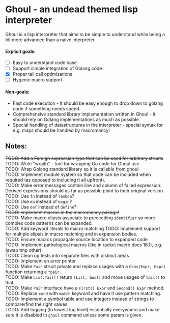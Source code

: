 # Ghoul - an undead themed lisp interpreter
Ghoul is a lisp interpreter that aims to be simple to understand while being a bit more advanced than a naive interpreter. 

#### Explicit goals:
- [ ] Easy to understand code base
- [ ] Support simple integration of Golang code
- [x] Proper tail call optimizations
- [ ] Hygenic macro support  

#### Non-goals:
- Fast code execution - It should be easy enough to drop down to golang code if something needs speed.
- Comprehensive standard library implementation written in Ghoul - it should rely on Golang implementations as much as possible.
- Special handling of datastructures in the interpreter - special syntax for e.g. maps should be handled by macromancy! 


## Notes:
~~TODO: Add a Foreign expression type that can be used for arbitrary structs~~  
TODO: Write "wraith" - tool for wrapping Go code for Ghoul use  
TODO: Wrap Golang standard library so it is callable from ghoul  
TODO: Implement module system so that code can be included when required (as opposed to including it all upfront).  
TODO: Make error messages contain line and column of failed expression. Derived expressions should as far as possible point to their original version.  
TODO: Use `fn` instead of `lambda`?  
TODO: Use `do` instead of `begin`?  
TODO: Use `def` instead of `define`?  
~~TODO: Implement macros in the macromancy pakage!~~  
TODO: Make macro elipsis associate to preceeding `identifier` so more complex code patterns can be expanded.   
TODO: Add keyword literals to macro matching 
TODO: Implement support for multiple elipsis in macro matching and in expansion bodies.  
TODO: Ensure macros propagate source location to expanded code  
TODO: Implement pathological macros (like in racket macro docs 16.1), e.g. (swap tmp other).  
TODO: Clean up tests into separate files with distinct areas  
TODO: Implement an error printer  
TODO: Make `Pair` struct private and replace usages with a `Cons(Expr, Expr)` function returning a `*pair`.  
TODO: Make `List.Tail()` return `(List, bool)` and move usages of `tail()` to that  
TODO: Make `Pair` interface have a `First() Expr` and `Second() Expr` method.  
TODO: Replace `cond` with `match` keyword and have it use pattern matching.  
TODO: Implement a symbol table and use integers instead of strings to compare/find the right values  
TODO: Add logging (to lowest log level) essentially everywhere and make sure it is disabled in `ghoul` command unless some param is given.  
